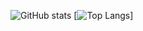 ![GitHub stats](https://github-readme-stats.vercel.app/api?username=alefapmdev&show_icons=true)
[![Top Langs](https://github-readme-stats.vercel.app/api/top-langs/?username=alefapmdev&layout=compact)]
